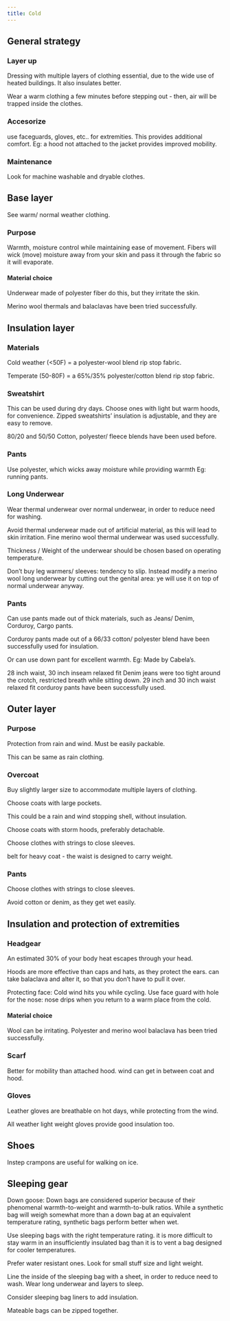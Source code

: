 ```yaml
---
title: Cold
---
```


## General strategy

### Layer up

Dressing with multiple layers of clothing essential, due to the wide use
of heated buildings. It also insulates better.

Wear a warm clothing a few minutes before stepping out - then, air will
be trapped inside the clothes.

### Accesorize

use faceguards, gloves, etc.. for extremities. This provides additional
comfort. Eg: a hood not attached to the jacket provides improved
mobility.

### Maintenance

Look for machine washable and dryable clothes.

## Base layer

See warm/ normal weather clothing.

### Purpose

Warmth, moisture control while maintaining ease of movement. Fibers will
wick (move) moisture away from your skin and pass it through the fabric
so it will evaporate.

#### Material choice

Underwear made of polyester fiber do this, but they irritate the skin.

Merino wool thermals and balaclavas have been tried successfully.

## Insulation layer

### Materials

Cold weather (\<50F) = a polyester-wool blend rip stop fabric.

Temperate (50-80F) = a 65%/35% polyester/cotton blend rip stop fabric.

### Sweatshirt

This can be used during dry days. Choose ones with light but warm hoods,
for convenience. Zipped sweatshirts’ insulation is adjustable, and they
are easy to remove.

80/20 and 50/50 Cotton, polyester/ fleece blends have been used before.

### Pants

Use polyester, which wicks away moisture while providing warmth Eg:
running pants.

### Long Underwear

Wear thermal underwear over normal underwear, in order to reduce need
for washing.

Avoid thermal underwear made out of artificial material, as this will
lead to skin irritation. Fine merino wool thermal underwear was used
successfully.

Thickness / Weight of the underwear should be chosen based on operating
temperature.

Don’t buy leg warmers/ sleeves: tendency to slip. Instead modify a
merino wool long underwear by cutting out the genital area: ye will use
it on top of normal underwear anyway.

### Pants

Can use pants made out of thick materials, such as Jeans/ Denim,
Corduroy, Cargo pants.

Corduroy pants made out of a 66/33 cotton/ polyester blend have been
successfully used for insulation.

Or can use down pant for excellent warmth. Eg: Made by Cabela’s.

28 inch waist, 30 inch inseam relaxed fit Denim jeans were too tight
around the crotch, restricted breath while sitting down. 29 inch and 30
inch waist relaxed fit corduroy pants have been successfully used.

## Outer layer

### Purpose

Protection from rain and wind. Must be easily packable.

This can be same as rain clothing.

### Overcoat

Buy slightly larger size to accommodate multiple layers of clothing.

Choose coats with large pockets.

This could be a rain and wind stopping shell, without insulation.

Choose coats with storm hoods, preferably detachable.

Choose clothes with strings to close sleeves.

belt for heavy coat - the waist is designed to carry weight.

### Pants

Choose clothes with strings to close sleeves.

Avoid cotton or denim, as they get wet easily.

## Insulation and protection of extremities

### Headgear

An estimated 30% of your body heat escapes through your head.

Hoods are more effective than caps and hats, as they protect the ears.
can take balaclava and alter it, so that you don’t have to pull it over.

Protecting face: Cold wind hits you while cycling. Use face guard with
hole for the nose: nose drips when you return to a warm place from the
cold.

#### Material choice

Wool can be irritating. Polyester and merino wool balaclava has been
tried successfully.

### Scarf

Better for mobility than attached hood. wind can get in between coat and
hood.

### Gloves

Leather gloves are breathable on hot days, while protecting from the
wind.

All weather light weight gloves provide good insulation too.

## Shoes

Instep crampons are useful for walking on ice.

## Sleeping gear

Down goose: Down bags are considered superior because of their
phenomenal warmth-to-weight and warmth-to-bulk ratios. While a synthetic
bag will weigh somewhat more than a down bag at an equivalent
temperature rating, synthetic bags perform better when wet.

Use sleeping bags with the right temperature rating. it is more
difficult to stay warm in an insufficiently insulated bag than it is to
vent a bag designed for cooler temperatures.

Prefer water resistant ones. Look for small stuff size and light weight.

Line the inside of the sleeping bag with a sheet, in order to reduce
need to wash. Wear long underwear and layers to sleep.

Consider sleeping bag liners to add insulation.

Mateable bags can be zipped together.
